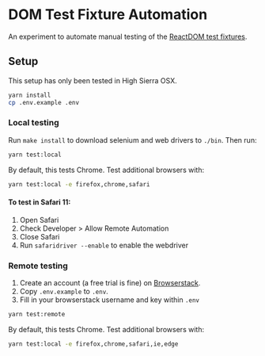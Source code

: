 # DOM Test Fixture Automation

An experiment to automate manual testing of the [ReactDOM test fixtures](https://github.com/facebook/react/tree/master/fixtures/dom).

## Setup

This setup has only been tested in High Sierra OSX.

```bash
yarn install
cp .env.example .env
```

### Local testing

Run `make install` to download selenium and web drivers to `./bin`. Then run:

```bash
yarn test:local
```

By default, this tests Chrome. Test additional browsers with:

```bash
yarn test:local -e firefox,chrome,safari
```

#### To test in Safari 11:

1. Open Safari
2. Check Developer > Allow Remote Automation
3. Close Safari
4. Run `safaridriver --enable` to enable the webdriver

### Remote testing

1. Create an account (a free trial is fine) on [Browserstack](http://browserstack.com).
2. Copy `.env.example` to `.env`.
3. Fill in your browserstack username and key within `.env`

```bash
yarn test:remote
```

By default, this tests Chrome. Test additional browsers with:

```bash
yarn test:local -e firefox,chrome,safari,ie,edge
```
